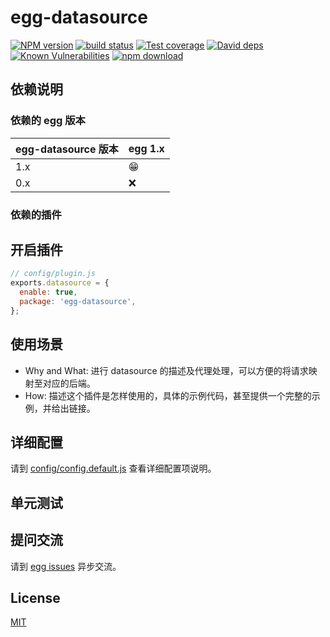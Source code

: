# egg-datasource

[![NPM version][npm-image]][npm-url]
[![build status][travis-image]][travis-url]
[![Test coverage][codecov-image]][codecov-url]
[![David deps][david-image]][david-url]
[![Known Vulnerabilities][snyk-image]][snyk-url]
[![npm download][download-image]][download-url]

[npm-image]: https://img.shields.io/npm/v/egg-datasource.svg?style=flat-square
[npm-url]: https://npmjs.org/package/egg-datasource
[travis-image]: https://img.shields.io/travis/eggjs/egg-datasource.svg?style=flat-square
[travis-url]: https://travis-ci.org/eggjs/egg-datasource
[codecov-image]: https://img.shields.io/codecov/c/github/eggjs/egg-datasource.svg?style=flat-square
[codecov-url]: https://codecov.io/github/eggjs/egg-datasource?branch=master
[david-image]: https://img.shields.io/david/eggjs/egg-datasource.svg?style=flat-square
[david-url]: https://david-dm.org/eggjs/egg-datasource
[snyk-image]: https://snyk.io/test/npm/egg-datasource/badge.svg?style=flat-square
[snyk-url]: https://snyk.io/test/npm/egg-datasource
[download-image]: https://img.shields.io/npm/dm/egg-datasource.svg?style=flat-square
[download-url]: https://npmjs.org/package/egg-datasource

<!--
Description here.
-->

## 依赖说明

### 依赖的 egg 版本

egg-datasource 版本 | egg 1.x
--- | ---
1.x | 😁
0.x | ❌

### 依赖的插件
<!--

如果有依赖其它插件，请在这里特别说明。如

- security
- multipart

-->

## 开启插件

```js
// config/plugin.js
exports.datasource = {
  enable: true,
  package: 'egg-datasource',
};
```

## 使用场景

- Why and What: 进行 datasource 的描述及代理处理，可以方便的将请求映射至对应的后端。
- How: 描述这个插件是怎样使用的，具体的示例代码，甚至提供一个完整的示例，并给出链接。

## 详细配置

请到 [config/config.default.js](config/config.default.js) 查看详细配置项说明。

## 单元测试

<!-- 描述如何在单元测试中使用此插件，例如 schedule 如何触发。无则省略。-->

## 提问交流

请到 [egg issues](https://github.com/eggjs/egg/issues) 异步交流。

## License

[MIT](LICENSE)
